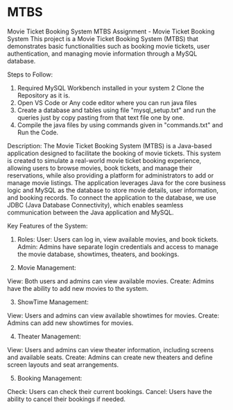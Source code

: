 # MTBS
Movie Ticket Booking System
MTBS Assignment - Movie Ticket Booking System
This project is a Movie Ticket Booking System (MTBS) that demonstrates basic functionalities such as booking movie tickets, user authentication, and managing movie information through a MySQL database.

Steps to Follow:
1. Required MySQL Workbench installed in your system
2  Clone the Repository as it is.
3. Open VS Code or Any code editor where you can run java files
4. Create a database and tables using file "mysql_setup.txt" and run the queries just by copy pasting from that text file one by one.
5. Compile the java files by using commands given in "commands.txt" and Run the Code.

Description:
The Movie Ticket Booking System (MTBS) is a Java-based application designed to facilitate the booking of movie tickets. This system is created to simulate a real-world movie ticket booking experience, allowing users to browse movies, book tickets, and manage their reservations, while also providing a platform for administrators to add or manage movie listings.
The application leverages Java for the core business logic and MySQL as the database to store movie details, user information, and booking records. To connect the application to the database, we use JDBC (Java Database Connectivity), which enables seamless communication between the Java application and MySQL.

Key Features of the System:

1. Roles:
User: Users can log in, view available movies, and book tickets.
Admin: Admins have separate login credentials and access to manage the movie database, showtimes, theaters, and bookings.

2. Movie Management:

View: Both users and admins can view available movies.
Create: Admins have the ability to add new movies to the system.

3. ShowTime Management:

View: Users and admins can view available showtimes for movies.
Create: Admins can add new showtimes for movies.

4. Theater Management:

View: Users and admins can view theater information, including screens and available seats.
Create: Admins can create new theaters and define screen layouts and seat arrangements.

5. Booking Management:

Check: Users can check their current bookings.
Cancel: Users have the ability to cancel their bookings if needed.
